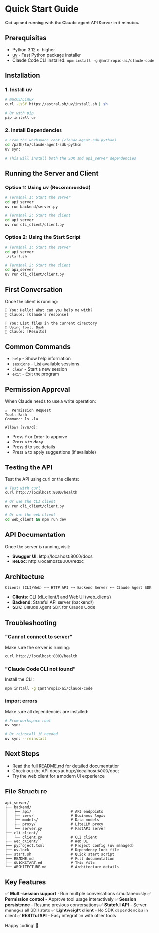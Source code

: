 # Quick Start Guide

Get up and running with the Claude Agent API Server in 5 minutes.

## Prerequisites

- Python 3.12 or higher
- [uv](https://github.com/astral-sh/uv) - Fast Python package installer
- Claude Code CLI installed: `npm install -g @anthropic-ai/claude-code`

## Installation

### 1. Install uv

```bash
# macOS/Linux
curl -LsSf https://astral.sh/uv/install.sh | sh

# Or with pip
pip install uv
```

### 2. Install Dependencies

```bash
# From the workspace root (claude-agent-sdk-python)
cd /path/to/claude-agent-sdk-python
uv sync

# This will install both the SDK and api_server dependencies
```

## Running the Server and Client

### Option 1: Using uv (Recommended)

```bash
# Terminal 1: Start the server
cd api_server
uv run backend/server.py
```

```bash
# Terminal 2: Start the client
cd api_server
uv run cli_client/client.py
```

### Option 2: Using the Start Script

```bash
# Terminal 1: Start the server
cd api_server
./start.sh
```

```bash
# Terminal 2: Start the client
cd api_server
uv run cli_client/client.py
```

## First Conversation

Once the client is running:

```
👤 You: Hello! What can you help me with?
🤖 Claude: [Claude's response]

👤 You: List files in the current directory
🔧 Using tool: Bash
🤖 Claude: [Results]
```

## Common Commands

- `help` - Show help information
- `sessions` - List available sessions
- `clear` - Start a new session
- `exit` - Exit the program

## Permission Approval

When Claude needs to use a write operation:

```
⚠️  Permission Request
Tool: Bash
Command: ls -la

Allow? [Y/n/d]:
```

- Press `Y` or `Enter` to approve
- Press `n` to deny
- Press `d` to see details
- Press `a` to apply suggestions (if available)

## Testing the API

Test the API using curl or the clients:

```bash
# Test with curl
curl http://localhost:8000/health

# Or use the CLI client
uv run cli_client/client.py

# Or use the web client
cd web_client && npm run dev
```

## API Documentation

Once the server is running, visit:
- **Swagger UI**: http://localhost:8000/docs
- **ReDoc**: http://localhost:8000/redoc

## Architecture

```
Clients (CLI/Web) ←→ HTTP API ←→ Backend Server ←→ Claude Agent SDK
```

- **Clients**: CLI (cli_client/) and Web UI (web_client/)
- **Backend**: Stateful API server (backend/)
- **SDK**: Claude Agent SDK for Claude Code

## Troubleshooting

### "Cannot connect to server"

Make sure the server is running:
```bash
curl http://localhost:8000/health
```

### "Claude Code CLI not found"

Install the CLI:
```bash
npm install -g @anthropic-ai/claude-code
```

### Import errors

Make sure all dependencies are installed:
```bash
# From workspace root
uv sync

# Or reinstall if needed
uv sync --reinstall
```

## Next Steps

- Read the full [README.md](README.md) for detailed documentation
- Check out the API docs at http://localhost:8000/docs
- Try the web client for a modern UI experience

## File Structure

```
api_server/
├── backend/
│   ├── api/                  # API endpoints
│   ├── core/                 # Business logic
│   ├── models/               # Data models
│   ├── proxy/                # LiteLLM proxy
│   └── server.py             # FastAPI server
├── cli_client/
│   └── client.py             # CLI client
├── web_client/               # Web UI
├── pyproject.toml            # Project config (uv managed)
├── uv.lock                   # Dependency lock file
├── start.sh                  # Quick start script
├── README.md                 # Full documentation
├── QUICKSTART.md             # This file
└── ARCHITECTURE.md           # Architecture details
```

## Key Features

✅ **Multi-session support** - Run multiple conversations simultaneously
✅ **Permission control** - Approve tool usage interactively
✅ **Session persistence** - Resume previous conversations
✅ **Stateful API** - Server manages all SDK state
✅ **Lightweight client** - No SDK dependencies in client
✅ **RESTful API** - Easy integration with other tools

Happy coding! 🚀
